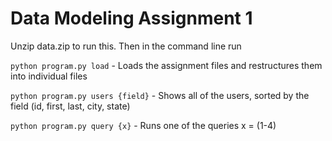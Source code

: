 # Data Modeling Assignment 1

Unzip data.zip to run this. Then in the command line run

`python program.py load` - Loads the assignment files and restructures them into individual files

`python program.py users {field}` - Shows all of the users, sorted by the field (id, first, last, city, state)

`python program.py query {x}` - Runs one of the queries x = (1-4)
